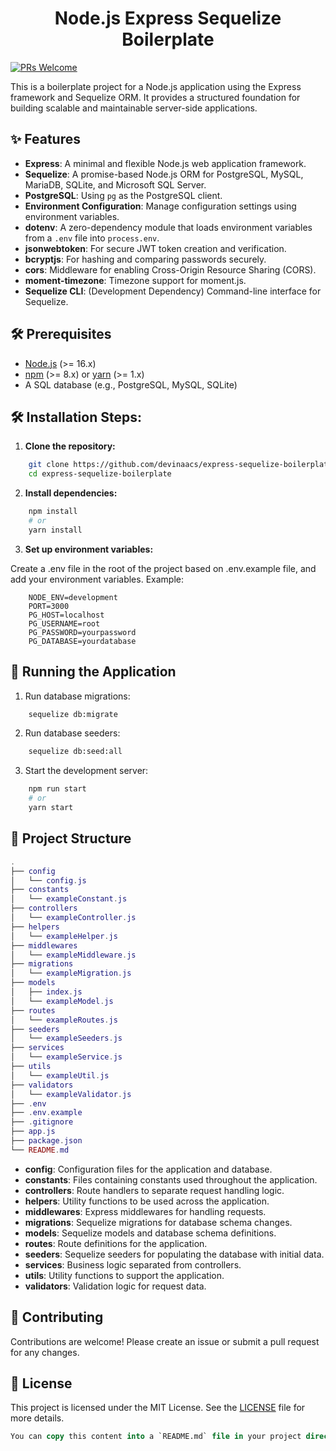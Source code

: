 <h1 align="center" id="title">Node.js Express Sequelize Boilerplate</h1>

[![PRs Welcome](https://img.shields.io/badge/PRs-welcome-brightgreen.svg?style=flat-square)](http://makeapullrequest.com)

<p id="description">
    This is a boilerplate project for a Node.js application using the Express framework and Sequelize ORM. It provides a structured foundation for building scalable and maintainable server-side applications.
</p>

## ✨ Features

- **Express**: A minimal and flexible Node.js web application framework.
- **Sequelize**: A promise-based Node.js ORM for PostgreSQL, MySQL, MariaDB, SQLite, and Microsoft SQL Server.
- **PostgreSQL**: Using `pg` as the PostgreSQL client.
- **Environment Configuration**: Manage configuration settings using environment variables.
- **dotenv**: A zero-dependency module that loads environment variables from a `.env` file into `process.env`. 
- **jsonwebtoken**: For secure JWT token creation and verification.
- **bcryptjs**: For hashing and comparing passwords securely.
- **cors**: Middleware for enabling Cross-Origin Resource Sharing (CORS).
- **moment-timezone**: Timezone support for moment.js.
- **Sequelize CLI**: (Development Dependency) Command-line interface for Sequelize.
<!-- - ESLint: A pluggable linting utility for JavaScript and JSX.
- Prettier: An opinionated code formatter to ensure consistent style.
- Jest: A delightful JavaScript testing framework with a focus on simplicity.
- Nodemon: A utility that automatically restarts the server when files change. -->

## 🛠️ Prerequisites

- [Node.js](https://nodejs.org/en/download/) (>= 16.x)
- [npm](https://www.npmjs.com/get-npm) (>= 8.x) or [yarn](https://classic.yarnpkg.com/en/docs/install) (>= 1.x)
- A SQL database (e.g., PostgreSQL, MySQL, SQLite)

## 🛠️ Installation Steps:

1. **Clone the repository:**
```bash
    git clone https://github.com/devinaacs/express-sequelize-boilerplate.git 
    cd express-sequelize-boilerplate
```

2. **Install dependencies:**

```bash
    npm install
    # or
    yarn install
```

3. **Set up environment variables:**

Create a .env file in the root of the project based on .env.example file, and add your environment variables. Example:

```
    NODE_ENV=development
    PORT=3000
    PG_HOST=localhost
    PG_USERNAME=root
    PG_PASSWORD=yourpassword
    PG_DATABASE=yourdatabase
```

## 🚀 Running the Application

1. Run database migrations:

```bash
    sequelize db:migrate
```

2. Run database seeders:

```bash
    sequelize db:seed:all
```

3. Start the development server:

```bash
    npm run start
    # or
    yarn start
```


## 📁 Project Structure
```lua
.
├── config
│   └── config.js
├── constants
│   └── exampleConstant.js
├── controllers
│   └── exampleController.js
├── helpers
│   └── exampleHelper.js
├── middlewares
│   └── exampleMiddleware.js
├── migrations
│   └── exampleMigration.js
├── models
│   ├── index.js
│   └── exampleModel.js
├── routes
│   └── exampleRoutes.js
├── seeders
│   └── exampleSeeders.js
├── services
│   └── exampleService.js
├── utils
│   └── exampleUtil.js
├── validators
│   └── exampleValidator.js
├── .env
├── .env.example
├── .gitignore
├── app.js  
├── package.json
└── README.md
```

- **config**: Configuration files for the application and database.
- **constants**: Files containing constants used throughout the application.
- **controllers**: Route handlers to separate request handling logic.
- **helpers**: Utility functions to be used across the application.
- **middlewares**: Express middlewares for handling requests.
- **migrations**: Sequelize migrations for database schema changes.
- **models**: Sequelize models and database schema definitions.
- **routes**: Route definitions for the application.
- **seeders**: Sequelize seeders for populating the database with initial data.
- **services**: Business logic separated from controllers.
- **utils**: Utility functions to support the application.
- **validators**: Validation logic for request data.

## 🤝 Contributing

Contributions are welcome! Please create an issue or submit a pull request for any changes.
  
  
## 📜 License
This project is licensed under the MIT License. See the [LICENSE](https://opensource.org/license/mit) file for more details.

```sql
You can copy this content into a `README.md` file in your project directory. Adjust any paths, configurations, and examples to fit your specific project setup.
```